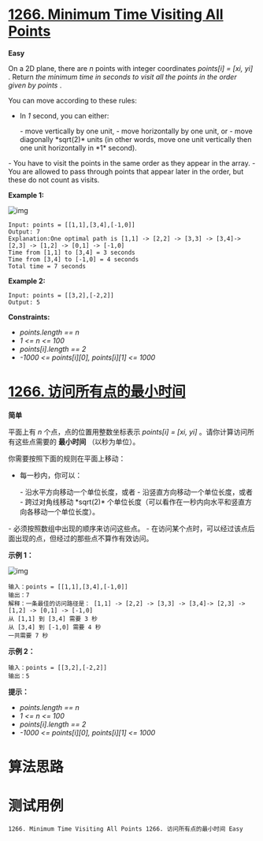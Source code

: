 # [1266. Minimum Time Visiting All Points][enTitle]

**Easy**

On a 2D plane, there are  *n*  points with integer coordinates  *points[i] = [xi, yi]* . Return  *the minimum time in seconds to visit all the points in the order given by*  *points* .

You can move according to these rules:

- In  *1*  second, you can either: 
 <ul> 
  - move vertically by one unit, 
  - move horizontally by one unit, or 
  - move diagonally  *sqrt(2)*  units (in other words, move one unit vertically then one unit horizontally in  *1*  second). 
 </ul>  
- You have to visit the points in the same order as they appear in the array. 
- You are allowed to pass through points that appear later in the order, but these do not count as visits.



**Example 1:** 

![img](https://assets.leetcode.com/uploads/2019/11/14/1626_example_1.PNG)

```
Input: points = [[1,1],[3,4],[-1,0]]
Output: 7
Explanation:One optimal path is [1,1] -> [2,2] -> [3,3] -> [3,4]-> [2,3] -> [1,2] -> [0,1] -> [-1,0]   
Time from [1,1] to [3,4] = 3 seconds 
Time from [3,4] to [-1,0] = 4 seconds
Total time = 7 seconds
```

**Example 2:** 

```
Input: points = [[3,2],[-2,2]]
Output: 5

```



**Constraints:** 

-  *points.length == n*  
-  *1 <= n <= 100*  
-  *points[i].length == 2*  
-  *-1000 <= points[i][0], points[i][1] <= 1000* 


# [1266. 访问所有点的最小时间][cnTitle]

**简单**

平面上有  *n*  个点，点的位置用整数坐标表示  *points[i] = [xi, yi]*  。请你计算访问所有这些点需要的 **最小时间** （以秒为单位）。

你需要按照下面的规则在平面上移动：

- 每一秒内，你可以： 
 <ul> 
  - 沿水平方向移动一个单位长度，或者 
  - 沿竖直方向移动一个单位长度，或者 
  - 跨过对角线移动  *sqrt(2)*  个单位长度（可以看作在一秒内向水平和竖直方向各移动一个单位长度）。 
 </ul>  
- 必须按照数组中出现的顺序来访问这些点。 
- 在访问某个点时，可以经过该点后面出现的点，但经过的那些点不算作有效访问。



**示例 1：** 

![img](https://assets.leetcode-cn.com/aliyun-lc-upload/uploads/2019/11/24/1626_example_1.png)

```
输入：points = [[1,1],[3,4],[-1,0]]
输出：7
解释：一条最佳的访问路径是： [1,1] -> [2,2] -> [3,3] -> [3,4]-> [2,3] -> [1,2] -> [0,1] -> [-1,0]   
从 [1,1] 到 [3,4] 需要 3 秒 
从 [3,4] 到 [-1,0] 需要 4 秒
一共需要 7 秒
```

**示例 2：** 

```
输入：points = [[3,2],[-2,2]]
输出：5

```



**提示：** 

-  *points.length == n*  
-  *1 <= n <= 100*  
-  *points[i].length == 2*  
-  *-1000 <= points[i][0], points[i][1] <= 1000* 




# 算法思路

# 测试用例
```
1266. Minimum Time Visiting All Points 1266. 访问所有点的最小时间 Easy
```

[enTitle]: https://leetcode.com/problems/minimum-time-visiting-all-points/
[cnTitle]: https://leetcode-cn.com/problems/minimum-time-visiting-all-points/

